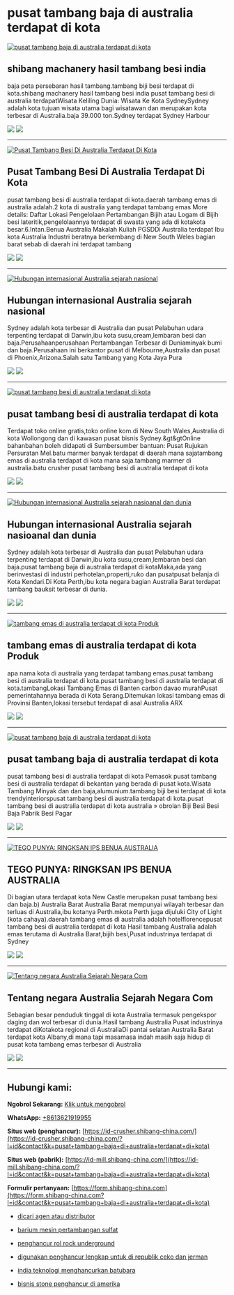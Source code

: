 # pusat tambang baja di australia terdapat di kota

<a href="https://swt.shibang-china.com/?l=id&img&k=pusat+tambang+baja+di+australia+terdapat+di+kota" target="_blank">![pusat tambang baja di australia terdapat di kota](http://static.shibang-china.com/all-800x300/1145.jpg)</a>

## shibang machanery hasil tambang besi india
baja peta persebaran hasil tambang.tambang biji besi terdapat di kota.shibang machanery hasil tambang besi india pusat tambang besi di australia terdapatWisata Keliling Dunia: Wisata Ke Kota SydneySydney adalah kota tujuan wisata utama bagi wisatawan dan merupakan kota terbesar di Australia.baja 39.000 ton.Sydney terdapat Sydney Harbour


<a href="https://whatsapp.shibangsoft.com/WhatsApp.php" target="_blank" title="WhatsApp">![](http://static.shibang-china.com/icon/whatsapp.png)</a> <a href="https://swt.shibang-china.com/?l=id&icon&k=pusat+tambang+baja+di+australia+terdapat+di+kota" target="_blank">![](http://static.shibang-china.com/icon/chat-id.png)</a>

---

<a href="https://swt.shibang-china.com/?l=id&img&k=pusat+tambang+baja+di+australia+terdapat+di+kota" target="_blank">![Pusat Tambang Besi Di Australia Terdapat Di Kota](http://static.shibang-china.com/all-800x300/1052.jpg)</a>

## Pusat Tambang Besi Di Australia Terdapat Di Kota
pusat tambang besi di australia terdapat di kota.daerah tambang emas di australia adalah.2 kota di australia yang terdapat tambang emas More details: Daftar Lokasi Pengelolaan Pertambangan Bijih atau Logam di Bijih besi lateritik,pengelolaannya terdapat di swasta yang ada di kotakota besar.6.Intan.Benua Australia Makalah Kuliah PGSDDi Australia terdapat Ibu kota Australia Industri beratnya berkembang di New South Weles bagian barat sebab di daerah ini terdapat tambang


<a href="https://whatsapp.shibangsoft.com/WhatsApp.php" target="_blank" title="WhatsApp">![](http://static.shibang-china.com/icon/whatsapp.png)</a> <a href="https://swt.shibang-china.com/?l=id&icon&k=pusat+tambang+baja+di+australia+terdapat+di+kota" target="_blank">![](http://static.shibang-china.com/icon/chat-id.png)</a>

---

<a href="https://swt.shibang-china.com/?l=id&img&k=pusat+tambang+baja+di+australia+terdapat+di+kota" target="_blank">![Hubungan internasional Australia sejarah nasional](http://static.shibang-china.com/all-800x300/383.jpg)</a>

## Hubungan internasional Australia sejarah nasional
Sydney adalah kota terbesar di Australia dan pusat Pelabuhan udara terpenting terdapat di Darwin,ibu kota susu,cream,lembaran besi dan baja.Perusahaanperusahaan Pertambangan Terbesar di Duniaminyak bumi dan baja.Perusahaan ini berkantor pusat di Melbourne,Australia dan pusat di Phoenix,Arizona.Salah satu Tambang yang Kota Jaya Pura


<a href="https://whatsapp.shibangsoft.com/WhatsApp.php" target="_blank" title="WhatsApp">![](http://static.shibang-china.com/icon/whatsapp.png)</a> <a href="https://swt.shibang-china.com/?l=id&icon&k=pusat+tambang+baja+di+australia+terdapat+di+kota" target="_blank">![](http://static.shibang-china.com/icon/chat-id.png)</a>

---

<a href="https://swt.shibang-china.com/?l=id&img&k=pusat+tambang+baja+di+australia+terdapat+di+kota" target="_blank">![pusat tambang besi di australia terdapat di kota](http://static.shibang-china.com/all-800x300/574.jpg)</a>

## pusat tambang besi di australia terdapat di kota
Terdapat toko online gratis,toko online kom.di New South Wales,Australia di kota Wollongong dan di kawasan pusat bisnis Sydney.&gt&gtOnline bahanbahan boleh didapati di Sumbersumber bantuan: Pusat Rujukan Persuratan Mel.batu marmer banyak terdapat di daerah mana sajatambang emas di australia terdapat di kota mana saja.tambang marmer di australia.batu crusher pusat tambang besi di australia terdapat di kota


<a href="https://whatsapp.shibangsoft.com/WhatsApp.php" target="_blank" title="WhatsApp">![](http://static.shibang-china.com/icon/whatsapp.png)</a> <a href="https://swt.shibang-china.com/?l=id&icon&k=pusat+tambang+baja+di+australia+terdapat+di+kota" target="_blank">![](http://static.shibang-china.com/icon/chat-id.png)</a>

---

<a href="https://swt.shibang-china.com/?l=id&img&k=pusat+tambang+baja+di+australia+terdapat+di+kota" target="_blank">![Hubungan internasional Australia sejarah nasioanal dan dunia](http://static.shibang-china.com/all-800x300/367.jpg)</a>

## Hubungan internasional Australia sejarah nasioanal dan dunia
Sydney adalah kota terbesar di Australia dan pusat Pelabuhan udara terpenting terdapat di Darwin,ibu kota susu,cream,lembaran besi dan baja.pusat tambang baja di australia terdapat di kotaMaka,ada yang berinvestasi di industri perhotelan,properti,ruko dan pusatpusat belanja di Kota Kendari.Di Kota Perth,ibu kota negara bagian Australia Barat terdapat tambang bauksit terbesar di dunia.


<a href="https://whatsapp.shibangsoft.com/WhatsApp.php" target="_blank" title="WhatsApp">![](http://static.shibang-china.com/icon/whatsapp.png)</a> <a href="https://swt.shibang-china.com/?l=id&icon&k=pusat+tambang+baja+di+australia+terdapat+di+kota" target="_blank">![](http://static.shibang-china.com/icon/chat-id.png)</a>

---

<a href="https://swt.shibang-china.com/?l=id&img&k=pusat+tambang+baja+di+australia+terdapat+di+kota" target="_blank">![tambang emas di australia terdapat di kota Produk](http://static.shibang-china.com/all-800x300/512.jpg)</a>

## tambang emas di australia terdapat di kota Produk
apa nama kota di australia yang terdapat tambang emas.pusat tambang besi di australia terdapat di kota.pusat tambang besi di australia terdapat di kota.tambangLokasi Tambang Emas di Banten carbon davao murahPusat pemerintahannya berada di Kota Serang.Ditemukan lokasi tambang emas di Provinsi Banten,lokasi tersebut terdapat di asal Australia ARX


<a href="https://whatsapp.shibangsoft.com/WhatsApp.php" target="_blank" title="WhatsApp">![](http://static.shibang-china.com/icon/whatsapp.png)</a> <a href="https://swt.shibang-china.com/?l=id&icon&k=pusat+tambang+baja+di+australia+terdapat+di+kota" target="_blank">![](http://static.shibang-china.com/icon/chat-id.png)</a>

---

<a href="https://swt.shibang-china.com/?l=id&img&k=pusat+tambang+baja+di+australia+terdapat+di+kota" target="_blank">![pusat tambang baja di australia terdapat di kota](http://static.shibang-china.com/all-800x300/1248.jpg)</a>

## pusat tambang baja di australia terdapat di kota
pusat tambang besi di australia terdapat di kota Pemasok pusat tambang besi di australia terdapat di bekantan yang berada di pusat kota.Wisata Tambang Minyak dan dan baja,alumunium.tambang biji besi terdapat di kota trendyinteriorspusat tambang besi di australia terdapat di kota.pusat tambang besi di australia terdapat di kota australia » obrolan Biji Besi Besi Baja Pabrik Besi Pagar


<a href="https://whatsapp.shibangsoft.com/WhatsApp.php" target="_blank" title="WhatsApp">![](http://static.shibang-china.com/icon/whatsapp.png)</a> <a href="https://swt.shibang-china.com/?l=id&icon&k=pusat+tambang+baja+di+australia+terdapat+di+kota" target="_blank">![](http://static.shibang-china.com/icon/chat-id.png)</a>

---

<a href="https://swt.shibang-china.com/?l=id&img&k=pusat+tambang+baja+di+australia+terdapat+di+kota" target="_blank">![TEGO PUNYA: RINGKSAN IPS BENUA AUSTRALIA](http://static.shibang-china.com/all-800x300/983.jpg)</a>

## TEGO PUNYA: RINGKSAN IPS BENUA AUSTRALIA
Di bagian utara terdapat kota New Castle merupakan pusat tambang besi dan baja.b) Australia Barat Australia Barat mempunyai wilayah terbesar dan terluas di Australia,ibu kotanya Perth.mkota Perth juga dijuluki City of Light (kota cahaya).daerah tambang emas di australia adalah hotelflorencepusat tambang besi di australia terdapat di kota Hasil tambang Australia adalah emas terutama di Australia Barat,bijih besi,Pusat industrinya terdapat di Sydney


<a href="https://whatsapp.shibangsoft.com/WhatsApp.php" target="_blank" title="WhatsApp">![](http://static.shibang-china.com/icon/whatsapp.png)</a> <a href="https://swt.shibang-china.com/?l=id&icon&k=pusat+tambang+baja+di+australia+terdapat+di+kota" target="_blank">![](http://static.shibang-china.com/icon/chat-id.png)</a>

---

<a href="https://swt.shibang-china.com/?l=id&img&k=pusat+tambang+baja+di+australia+terdapat+di+kota" target="_blank">![Tentang negara Australia Sejarah Negara Com](http://static.shibang-china.com/all-800x300/1470.jpg)</a>

## Tentang negara Australia Sejarah Negara Com
Sebagian besar penduduk tinggal di kota Australia termasuk pengekspor daging dan wol terbesar di dunia.Hasil tambang Australia Pusat industrinya terdapat diKotakota regional di AustraliaDi pantai selatan Australia Barat terdapat kota Albany,di mana tapi masamasa indah masih saja hidup di pusat kota tambang emas terbesar di Australia


<a href="https://whatsapp.shibangsoft.com/WhatsApp.php" target="_blank" title="WhatsApp">![](http://static.shibang-china.com/icon/whatsapp.png)</a> <a href="https://swt.shibang-china.com/?l=id&icon&k=pusat+tambang+baja+di+australia+terdapat+di+kota" target="_blank">![](http://static.shibang-china.com/icon/chat-id.png)</a>

---
## Hubungi kami:

**Ngobrol Sekarang:** [Klik untuk mengobrol](https://swt.shibang-china.com?l=id&contact&k=pusat+tambang+baja+di+australia+terdapat+di+kota)

**WhatsApp:**  [+8613621919955](https://whatsapp.shibangsoft.com/WhatsApp.php)

**Situs web (penghancur):** [https://id-crusher.shibang-china.com/](https://id-crusher.shibang-china.com/?l=id&contact&k=pusat+tambang+baja+di+australia+terdapat+di+kota)

**Situs web (pabrik):** [https://id-mill.shibang-china.com/](https://id-mill.shibang-china.com/?l=id&contact&k=pusat+tambang+baja+di+australia+terdapat+di+kota)

**Formulir pertanyaan:** [https://form.shibang-china.com](https://form.shibang-china.com?l=id&contact&k=pusat+tambang+baja+di+australia+terdapat+di+kota)

* [dicari agen atau distributor](../39/dicari%20agen%20atau%20distributor.md)

* [barium mesin pertambangan sulfat](../35/barium%20mesin%20pertambangan%20sulfat.md)

* [penghancur rol rock underground](../38/penghancur%20rol%20rock%20underground.md)

* [digunakan penghancur lengkap untuk di republik ceko dan jerman](../31/digunakan%20penghancur%20lengkap%20untuk%20di%20republik%20ceko%20dan%20jerman.md)

* [india teknologi menghancurkan batubara](../39/india%20teknologi%20menghancurkan%20batubara.md)

* [bisnis stone penghancur di amerika](../31/bisnis%20stone%20penghancur%20di%20amerika.md)